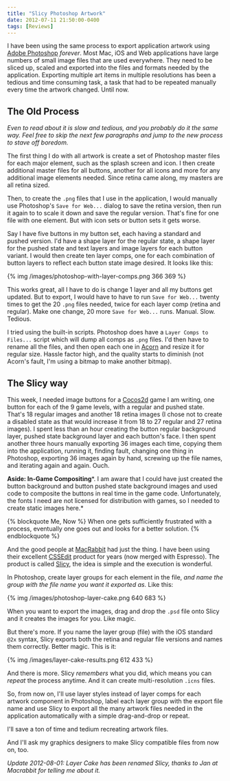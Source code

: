 ```yaml
---
title: "Slicy Photoshop Artwork"
date: 2012-07-11 21:50:00-0400
tags: [Reviews]
---
```


I have been using the same process to export application artwork using [Adobe Photoshop](http://www.adobe.com/products/photoshop.html) *forever*. Most Mac, iOS and Web applications have large numbers of small image files that are used everywhere. They need to be sliced up, scaled and exported into the files and formats needed by the application. Exporting multiple art items in multiple resolutions has been a tedious and time consuming task, a task that had to be repeated manually every time the artwork changed. Until now.

## The Old Process

*Even to read about it is slow and tedious, and you probably do it the same way. Feel free to skip the next few paragraphs and jump to the new process to stave off boredom.*

The first thing I do with all artwork is create a set of Photoshop master files for each major element, such as the splash screen and icon. I then create additional master files for all buttons, another for all icons and more for any additional image elements needed. Since retina came along, my masters are all retina sized.

Then, to create the `.png` files that I use in the application, I would manually use Photoshop's `Save for Web...` dialog to save the retina version, then run it again to to scale it down and save the regular version. That's fine for one file with one element. But with icon sets or button sets it gets worse. 

Say I have five buttons in my button set, each having a standard and pushed version. I'd have a shape layer for the regular state, a shape layer for the pushed state and text layers and image layers for each button variant. I would then create ten layer comps, one for each combination of button layers to reflect each button state image desired. It looks like this:

{% img /images/photoshop-with-layer-comps.png 366 369 %}

This works great, all I have to do is change 1 layer and all my buttons get updated. But to export, I would have to have to run `Save for Web...` twenty times to get the 20 `.png` files needed, twice for each layer comp (retina and regular). Make one change, 20 more `Save for Web...` runs. Manual. Slow. Tedious.

I tried using the built-in scripts. Photoshop does have a `Layer Comps to Files...` script which will dump all comps as `.png` files. I'd then have to rename all the files, and then open each one in [Acorn](http://flyingmeat.com/acorn/) and resize it for regular size. Hassle factor high, and the quality starts to diminish (not Acorn's fault, I'm using a bitmap to make another bitmap).

## The Slicy way

This week, I needed image buttons for a [Cocos2d](http://www.cocos2d-iphone.org) game I am writing, one button for each of the 9 game levels, with a regular and pushed state. That's 18 regular images and another 18 retina images (I chose not to create a disabled state as that would increase it from 18 to 27 regular and 27 retina images). I spent less than an hour creating the button regular background layer, pushed state background layer and each button's face. I then spent another three hours manually exporting 36 images each time, copying them into the application, running it, finding fault, changing one thing in Photoshop, exporting 36 images again by hand, screwing up the file names, and iterating again and again. Ouch.

**Aside: In-Game Compositing***. I am aware that I could have just created the button background and button pushed state background images and used code to composite the buttons in real time in the game code. Unfortunately, the fonts I need are not licensed for distribution with games, so I needed to create static images here.*

{% blockquote Me, Now %}
When one gets sufficiently frustrated with a process, eventually one goes out and looks for a better solution.
{% endblockquote %}


And the good people at [MacRabbit](http://macrabbit.com) had just the thing. I have been using their excellent [CSSEdit](http://macrabbit.com/espresso/) product for years (now merged with Espresso). The product is called [Slicy](http://macrabbit.com/slicy), the idea is simple and the execution is wonderful.

In Photoshop, create layer groups for each element in the file, *and name the group with the file name you want it exported as.* Like this: 

{% img /images/photoshop-layer-cake.png 640 683 %}

When you want to export the images, drag and drop the `.psd` file onto Slicy and it creates the images for you. Like magic.

But there's more. If you name the layer group (file) with the iOS standard `@2x` syntax, Slicy exports both the retina and regular file versions and names them correctly. Better magic. This is it:

{% img /images/layer-cake-results.png 612 433 %}

And there is more. Slicy *remembers* what you did, which means you can *repeat* the process anytime. And it can create multi-resolution `.icns` files.

So, from now on, I'll use layer styles instead of layer comps for each artwork component in Photoshop, label each layer group with the export file name and use Slicy to export all the many artwork files needed in the application automatically with a simple drag-and-drop or repeat.

I'll save a ton of time and tedium recreating artwork files.

And I'll ask my graphics designers to make Slicy compatible files from now on, too.

*Update 2012-08-01: Layer Cake has been renamed Slicy, thanks to Jan at Macrabbit for telling me about it.*
